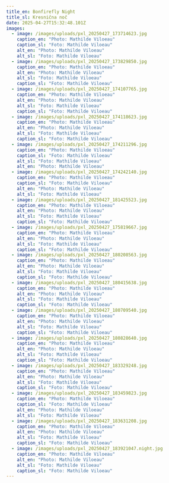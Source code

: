 ```yaml
---
title_en: Bonfirefly Night
title_sl: Kresnična noč
date: 2025-04-27T15:32:48.101Z
images:
  - image: /images/uploads/pxl_20250427_173714623.jpg
    caption_en: "Photo: Mathilde Viloeau"
    caption_sl: "Foto: Mathilde Viloeau"
    alt_en: "Photo: Mathilde Viloeau"
    alt_sl: "Foto: Mathilde Viloeau"
  - image: /images/uploads/pxl_20250427_173829850.jpg
    caption_en: "Photo: Mathilde Viloeau"
    alt_en: "Photo: Mathilde Viloeau"
    alt_sl: "Foto: Mathilde Viloeau"
    caption_sl: "Foto: Mathilde Viloeau"
  - image: /images/uploads/pxl_20250427_174107765.jpg
    caption_en: "Photo: Mathilde Viloeau"
    alt_en: "Photo: Mathilde Viloeau"
    alt_sl: "Foto: Mathilde Viloeau"
    caption_sl: "Foto: Mathilde Viloeau"
  - image: /images/uploads/pxl_20250427_174118623.jpg
    caption_en: "Photo: Mathilde Viloeau"
    alt_en: "Photo: Mathilde Viloeau"
    alt_sl: "Foto: Mathilde Viloeau"
    caption_sl: "Foto: Mathilde Viloeau"
  - image: /images/uploads/pxl_20250427_174211296.jpg
    caption_en: "Photo: Mathilde Viloeau"
    caption_sl: "Foto: Mathilde Viloeau"
    alt_sl: "Foto: Mathilde Viloeau"
    alt_en: "Photo: Mathilde Viloeau"
  - image: /images/uploads/pxl_20250427_174242140.jpg
    caption_en: "Photo: Mathilde Viloeau"
    caption_sl: "Foto: Mathilde Viloeau"
    alt_en: "Photo: Mathilde Viloeau"
    alt_sl: "Foto: Mathilde Viloeau"
  - image: /images/uploads/pxl_20250427_181425523.jpg
    caption_en: "Photo: Mathilde Viloeau"
    alt_en: "Photo: Mathilde Viloeau"
    alt_sl: "Foto: Mathilde Viloeau"
    caption_sl: "Foto: Mathilde Viloeau"
  - image: /images/uploads/pxl_20250427_175819667.jpg
    caption_en: "Photo: Mathilde Viloeau"
    alt_en: "Photo: Mathilde Viloeau"
    alt_sl: "Foto: Mathilde Viloeau"
    caption_sl: "Foto: Mathilde Viloeau"
  - image: /images/uploads/pxl_20250427_180208563.jpg
    caption_en: "Photo: Mathilde Viloeau"
    alt_en: "Photo: Mathilde Viloeau"
    alt_sl: "Foto: Mathilde Viloeau"
    caption_sl: "Foto: Mathilde Viloeau"
  - image: /images/uploads/pxl_20250427_180415638.jpg
    caption_en: "Photo: Mathilde Viloeau"
    alt_en: "Photo: Mathilde Viloeau"
    alt_sl: "Foto: Mathilde Viloeau"
    caption_sl: "Foto: Mathilde Viloeau"
  - image: /images/uploads/pxl_20250427_180709540.jpg
    caption_en: "Photo: Mathilde Viloeau"
    alt_en: "Photo: Mathilde Viloeau"
    alt_sl: "Foto: Mathilde Viloeau"
    caption_sl: "Foto: Mathilde Viloeau"
  - image: /images/uploads/pxl_20250427_180828640.jpg
    caption_en: "Photo: Mathilde Viloeau"
    alt_en: "Photo: Mathilde Viloeau"
    alt_sl: "Foto: Mathilde Viloeau"
    caption_sl: "Foto: Mathilde Viloeau"
  - image: /images/uploads/pxl_20250427_183329248.jpg
    caption_en: "Photo: Mathilde Viloeau"
    alt_en: "Photo: Mathilde Viloeau"
    alt_sl: "Foto: Mathilde Viloeau"
    caption_sl: "Foto: Mathilde Viloeau"
  - image: /images/uploads/pxl_20250427_183459823.jpg
    caption_en: "Photo: Mathilde Viloeau"
    caption_sl: "Foto: Mathilde Viloeau"
    alt_en: "Photo: Mathilde Viloeau"
    alt_sl: "Foto: Mathilde Viloeau"
  - image: /images/uploads/pxl_20250427_183631208.jpg
    caption_en: "Photo: Mathilde Viloeau"
    alt_en: "Photo: Mathilde Viloeau"
    alt_sl: "Foto: Mathilde Viloeau"
    caption_sl: "Foto: Mathilde Viloeau"
  - image: /images/uploads/pxl_20250427_183921047.night.jpg
    caption_en: "Photo: Mathilde Viloeau"
    alt_en: "Photo: Mathilde Viloeau"
    alt_sl: "Foto: Mathilde Viloeau"
    caption_sl: "Foto: Mathilde Viloeau"
---
```

